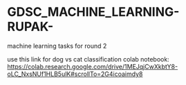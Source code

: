 # GDSC_MACHINE_LEARNING-RUPAK-
machine learning tasks for round 2 


use this link for dog vs cat classification colab notebook: https://colab.research.google.com/drive/1MEJqjCwXkbtY8-oLC_NxsNUf1HLB5ulK#scrollTo=2G4icoaimdy8
